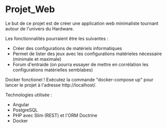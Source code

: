 # Projet_Web

Le but de ce projet est de créer une application web minimaliste tournant autour de l'univers du Hardware.

Les fonctionnalités pourraient être les suivantes :

- Créer des configurations de matériels informatiques
- Permet de lister des jeux avec les configurations matérieles nécessaire (minimale et maximale)
- Forum d'entraide (on pourra essayer de mettre en corrélation les configurations matérielles semblabes)

Docker fonctionel ! Exécutez la commande "docker-compose up" pour lancer le projet à l'adresse http://localhost/.

Technologies utilisée :
- Angular
- PostgreSQL
- PHP avec Slim (REST) et l'ORM Doctrine
- Docker
